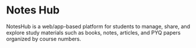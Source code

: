 # Notes Hub

NotesHub is a web/app-based platform for students to manage, share, and explore study materials such as books, notes, articles, and PYQ papers organized by course numbers.